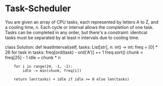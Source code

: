 # Task-Scheduler
You are given an array of CPU tasks, each represented by letters A to Z, and a cooling time, n. Each cycle or interval allows the completion of one task. Tasks can be completed in any order, but there's a constraint: identical tasks must be separated by at least n intervals due to cooling time.  ​

class Solution:
    def leastInterval(self, tasks: List[str], n: int) -> int:
        freq = [0] * 26
        for task in tasks:
            freq[ord(task) - ord('A')] += 1
        freq.sort()
        chunk = freq[25] - 1
        idle = chunk * n

        for i in range(24, -1, -1):
            idle -= min(chunk, freq[i])

        return len(tasks) + idle if idle >= 0 else len(tasks)
